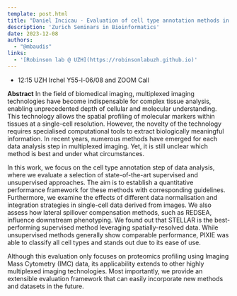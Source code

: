 ```yaml
---
template: post.html
title: "Daniel Incicau - Evaluation of cell type annotation methods in multiplexed imaging"
description: 'Zurich Seminars in Bioinformatics'
date: 2023-12-08
authors:
  - "@mbaudis"
links:
  - '[Robinson lab @ UZH](https://robinsonlabuzh.github.io)'
---
```


* 12:15 UZH Irchel Y55-l-06/08 and ZOOM Call

**Abstract** In the field of biomedical imaging, multiplexed imaging technologies have become indispensable for complex tissue analysis, enabling unprecedented depth of cellular and molecular understanding. This technology allows the spatial profiling of molecular markers within tissues at a single-cell resolution. However, the novelty of the technology requires specialised computational tools to extract biologically meaningful information. In recent years, numerous methods have emerged for each data analysis step in multiplexed imaging. Yet, it is still unclear which method is best and under what circumstances.<!--more-->

In this work, we focus on the cell type annotation step of data analysis, where we evaluate a selection of state-of-the-art supervised and unsupervised approaches. The aim is to establish a quantitative performance framework for these methods with corresponding guidelines. Furthermore, we examine the effects of different data normalisation and integration strategies in single-cell data derived from images. We also assess how lateral spillover compensation methods, such as REDSEA, influence downstream phenotyping. We found out that STELLAR is the best-performing supervised method leveraging spatially-resolved data. While unsupervised methods generally show comparable performance, PIXIE was able to classify all cell types and stands out due to its ease of use.

Although this evaluation only focuses on proteomics profiling using Imaging Mass Cytometry (IMC) data, its applicability extends to other highly multiplexed imaging technologies. Most importantly, we provide an extensible evaluation framework that can easily incorporate new methods and datasets in the future.